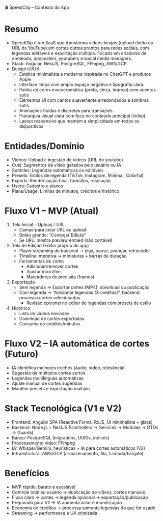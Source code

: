 🎬 SpeedClip – Contexto do App

# Resumo
- SpeedClip é um SaaS que transforma vídeos longos (upload direto ou URL do YouTube) em cortes 
curtos prontos para redes sociais, com legendas editáveis e exportação múltipla.
Focado em criadores de conteúdo, podcasters, youtubers e social media managers.
- Stack: Angular, NestJS, PostgreSQL, FFmpeg, AWS/GCP.
- Design UI/UX:
    - Estética minimalista e moderna inspirada no ChatGPT e produtos Apple
    - Interface limpa com amplo espaço negativo e tipografia clara
    - Paleta de cores monocromática (preto, cinza, branco) com acentos sutis
    - Elementos UI com cantos suavemente arredondados e sombras sutis
    - Animações fluidas e discretas para transições
    - Hierarquia visual clara com foco no conteúdo principal (vídeo)
    - Layout responsivo que mantém a simplicidade em todos os dispositivos

# Entidades/Domínio
- Videos: Upload e ingestão de vídeos (URL do youtube)
- Cuts: Segmentos de vídeo gerados pelo usuário ou IA
- Subtitles: Legendas automáticas ou editáveis
- Presets: Estilos de legenda (TikTok, Instagram, Minimal, Colorful)
- Exports: Renderização final, formatos, resolução
- Users: Cadastro e planos
- Plans/Usage: Limites de minutos, créditos e histórico

# Fluxo V1 – MVP (Atual)
1. Tela Inicial – Upload / URL
   - Campo para colar URL ou upload
   - Botão grande: “Começar Edição”
   - Se URL: mostra preview embed (não cortável)
2. Tela de Edição (Editor próprio do app)
   - Player streaming do backend → play, pause, avançar, retroceder
   - Timeline interativa → miniaturas + barras de duração
   - Ferramentas de corte:
      - Adicionar/remover cortes
      - Ajustar início/fim
      - Marcadores de precisão (frames)
3. Exportação
   - Sem legenda → Exportar cortes (MP4), download ou publicação
   - Com legenda → “Adicionar legendas (X créditos)”, backend processa cortes selecionados
      - Revisão opcional no editor de legendas com presets de estilo
4. Histórico
   - Lista de vídeos enviados
   - Download de cortes exportados
   - Consumo de créditos/minutos

# Fluxo V2 – IA automática de cortes (Futuro)
- IA identifica melhores trechos (áudio, vídeo, relevância)
- Sugestão de múltiplos cortes curtos
- Legendas multilíngues automáticas
- Ajuste manual de cortes sugeridos
- Mantém presets e exportação múltipla

# Stack Tecnológica (V1 e V2)
- Frontend: Angular SPA (Reactive Forms, RxJS, UI minimalista + glass)
- Backend: Node.js + NestJS (Controllers → Services → Modules → DTOs → Guards)
- Banco: PostgreSQL (migrations, UUIDs, índices)
- Processamento vídeo: FFmpeg
- IA: Whisper/Gemini, heurísticas + IA para cortes automáticos (V2)
- Infraestrutura: AWS/GCP (armazenamento, fila, Lambda/Fargate)

# Benefícios
- MVP rápido, barato e escalável
- Controle total ao usuário → duplicação de vídeos, cortes manuais
- Fluxo claro → cortes → legenda opcional → exportação/publicação
- Preparado para V2 → IA aumenta valor e monetização
- Economia de créditos → processa somente legendas do que for usado
- Streaming → performance e UX otimizada
